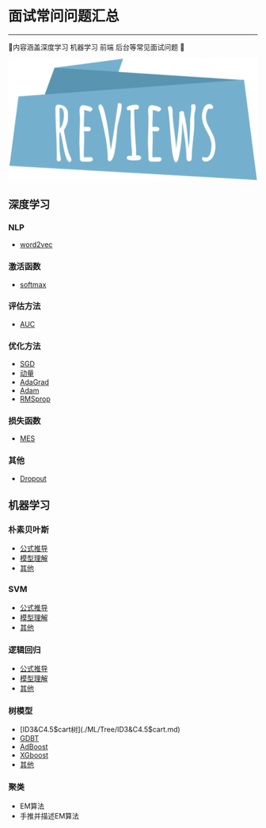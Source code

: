 # 面试常问问题汇总
-----
 🚀内容涵盖深度学习 机器学习 前端 后台等常见面试问题 🚀

![](./assert/img/review.png)

## 深度学习

### NLP
* [word2vec](./DeepLearn/nlp/word2vec.md)

### 激活函数
*  [softmax](./DeepLearn/other/activate_fn.md)


### 评估方法
* [AUC](./DeepLearn/other/evaluation.md)

### 优化方法
* [SGD](./DeepLearn/other/optimizier.md)
* [动量](./DeepLearn/other/optimizier.md)
* [AdaGrad](./DeepLearn/other/optimizier.md)
* [Adam](./DeepLearn/other/optimizier.md)
* [RMSprop](./DeepLearn/other/optimizier.md)

### 损失函数
* [MES](./DeepLearn/other/evaltion.md)

### 其他
* [Dropout](./DeepLearn/other/other.md)


##  机器学习

### 朴素贝叶斯
* [公式推导](./ML/SVM/Formula.md)
* [模型理解](./ML/SVM/interpret.md)
* [其他](./ML/SVM/other.md)

### SVM
* [公式推导](./ML/SVM/Formula.md)
* [模型理解](./ML/SVM/interpret.md)
* [其他](./ML/SVM/other.md)


### 逻辑回归
* [公式推导](./ML/LR/Formula.md)
* [模型理解](./ML/LR/interpret.md)
* [其他](./ML/LR/other.md)


### 树模型
* [ID3&C4.5$cart树](./ML/Tree/ID3&C4.5$cart.md)
* [GDBT](./ML/Tree/GDBT.md)
* [AdBoost](./ML/Tree/AdBoost.md)
* [XGboost](./ML/Tree/XGboost.md)
* [其他](./ML/Tree/others.md)

 

### 聚类
* EM算法
* 手推并描述EM算法